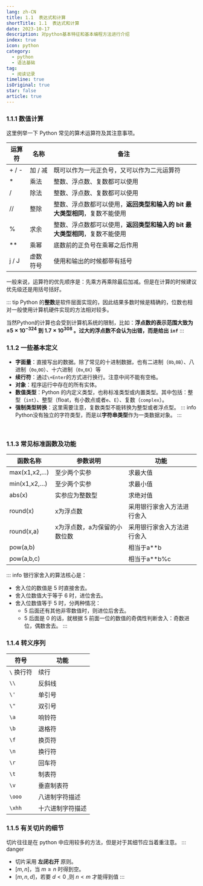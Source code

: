 ```yaml
---
lang: zh-CN
title: 1.1  表达式和计算
shortTitle: 1.1  表达式和计算
date: 2023-10-17
description: 对python基本特征和基本编程方法进行介绍
index: true
icon: python
category:
  - python
  - 语法基础
tag:
  - 阅读记录
timeline: true
isOriginal: true
star: false
article: true
---
```

### 1.1.1 数值计算

这里例举一下 Python 常见的算术运算符及其注意事项。

|运算符|名称|备注|
|-|-|-|
|+ / -|加 / 减|既可以作为一元正负号，又可以作为二元运算符|
|*|乘法|整数、浮点数、复数都可以使用|
|/|除法|整数、浮点数、复数都可以使用|
|//|整除|整数、浮点数都可以使用，**返回类型和输入的 bit 最大类型相同**，复数不能使用|
|%|求余|整数、浮点数都可以使用，**返回类型和输入的 bit 最大类型相同**，复数不能使用|
|**|乘幂|底数前的正负号在乘幂之后作用|
|j / J|虚数符号|使用和输出的时候都带有括号|

一般来说，运算符的优先顺序是：先乘方再乘除最后加减。但是在计算的时候建议优先级还是用括号括好。
 <br />

::: tip
Python 的**整数**是软件层面实现的，因此结果多数时候是精确的，位数也相对一般使用计算机硬件实现的方法相对较多。

当然Python的计算也会受到计算机系统的限制，比如：**浮点数的表示范围大致为 $\pm 5 \times 10^{-324}$ 到 $1.7 \times 10^{308}$ 。过大的浮点数不会认为出错，而是给出 `inf`**
:::

### 1.1.2    一些基本定义
+ **字面量**：直接写出的数据。除了常见的十进制数据，也有二进制（`0b`,`0B`）、八进制（`0o`,`0O`）、十六进制（`0x`,`0X`）等
+ **续行符**：通过`\+Enter`的方式进行换行。注意中间不能有空格。
+ **对象**：程序运行中存在的所有实体。
+ **数值类型**：Python 的内定义类型，也称标准类型或内置类型。其中包括：整型（`int`）、整型（float，有小数点或者`e`、`E`）、复数（`complex`）。
+ **强制类型转换**：这里需要注意，复数类型不能转换为整型或者浮点型。
::: info
Python没有独立的字符类型，而是以**字符串类型**作为一类数据对象。
:::
 <br />

 ### 1.1.3 常见标准函数及功能
|函数名称|参数说明|功能|
|-|-|-|
|max(x1,x2,…)|至少两个实参|求最大值|
|min(x1,x2,…)|至少两个实参|求最小值|
|abs(x)|实参应为整数型|求绝对值|
|round(x)|x为浮点数|采用银行家舍入方法进行舍入|
|round(x,a)|x为浮点数，a为保留的小数位数|采用银行家舍入方法进行舍入|
|pow(a,b)||相当于a**b|
|pow(a,b,c)||相当于a**b%c|


::: info
银行家舍入的算法核心是：
+ 舍入位的数值是 5 时直接舍去。
+ 舍入位数值大于等于 6 时，进位舍去。
+ 舍入位数值等于 5 时，分两种情况：
  - 5 后面还有其他非零数值时，则进位后舍去。
  - 5 后面是 0 的话，就根据 5 前面一位的数值的奇偶性判断舍入：奇数进位，偶数舍去。
:::

### 1.1.4 转义序列
|符号|功能|
|-|-|
|`\` 换行符|续行|
|`\\`|反斜线|
|`\'`|单引号|
|`\"`|双引号|
|`\a`|响铃符|
|`\b`|退格符|
|`\f`|换页符|
|`\n`|换行符|
|`\r`|回车符|
|`\t`|制表符|
|`\v`|垂直制表符|
|`\ooo`|八进制字符描述|
|`\xhh`|十六进制字符描述|

### 1.1.5 有关切片的细节
切片往往是在 python 中应用较多的方法，但是对于其细节应当着重注意。
::: danger
+ 切片采用 **左闭右开** 原则。
+ $[m,n]$，当 $m\ge n$ 时得到空。
+ $[m,n,d]$，若要 $d<0$ ,则 $n<m$ 才能得到值
:::



